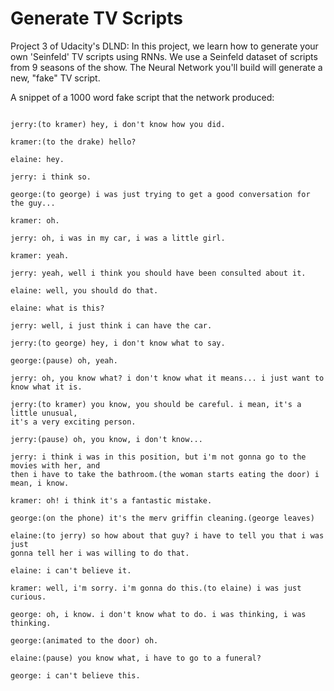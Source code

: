 # Generate TV Scripts
Project 3 of Udacity's DLND: In this project, we learn how to generate your own 'Seinfeld' TV scripts using RNNs. We use a Seinfeld dataset of scripts from 9 seasons of the show. The Neural Network you'll build will generate a new, "fake" TV script.


A snippet of a 1000 word fake script that the network produced:
```kramer: i don't know what you think...

jerry:(to kramer) hey, i don't know how you did.

kramer:(to the drake) hello?

elaine: hey.

jerry: i think so.

george:(to george) i was just trying to get a good conversation for the guy...

kramer: oh.

jerry: oh, i was in my car, i was a little girl.

kramer: yeah.

jerry: yeah, well i think you should have been consulted about it.

elaine: well, you should do that.

elaine: what is this?

jerry: well, i just think i can have the car.

jerry:(to george) hey, i don't know what to say.

george:(pause) oh, yeah.

jerry: oh, you know what? i don't know what it means... i just want to know what it is.

jerry:(to kramer) you know, you should be careful. i mean, it's a little unusual, 
it's a very exciting person.

jerry:(pause) oh, you know, i don't know...

jerry: i think i was in this position, but i'm not gonna go to the movies with her, and 
then i have to take the bathroom.(the woman starts eating the door) i mean, i know.

kramer: oh! i think it's a fantastic mistake.

george:(on the phone) it's the merv griffin cleaning.(george leaves)

elaine:(to jerry) so how about that guy? i have to tell you that i was just 
gonna tell her i was willing to do that.

elaine: i can't believe it.

kramer: well, i'm sorry. i'm gonna do this.(to elaine) i was just curious.

george: oh, i know. i don't know what to do. i was thinking, i was thinking.

george:(animated to the door) oh.

elaine:(pause) you know what, i have to go to a funeral?

george: i can't believe this.
